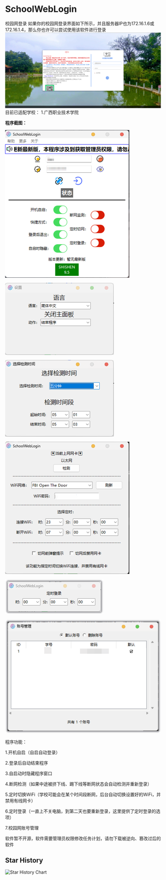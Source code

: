 # SchoolWebLogin
校园网登录
如果你的校园网登录界面如下所示，并且服务器IP也为172.16.1.6或172.16.1.4，那么你也许可以尝试使用该软件进行登录
![](https://github.com/SHISHENR/SchoolWebLogin/blob/main/images/web.png)
目前已适配学校：
    1.广西职业技术学院

**程序截图：**

![](https://github.com/SHISHENR/SchoolWebLogin/blob/main/images/Home.png)

![set](https://github.com/SHISHENR/SchoolWebLogin/blob/main/images/set.png)

![offline_check](https://github.com/SHISHENR/SchoolWebLogin/blob/main/images/offline_check.png)

![schedule_switch_wifi](https://github.com/SHISHENR/SchoolWebLogin/blob/main/images/schedule_switch_wifi.png)

![schedule_start_login](https://github.com/SHISHENR/SchoolWebLogin/blob/main/images/schedule_start_login.png)

![account_management](https://github.com/SHISHENR/SchoolWebLogin/blob/main/images/account_management.png)



程序功能：

1.开机自启（自启自动登录）

2.登录后自动结束程序

3.自启动时隐藏程序窗口

4.断网检测（如果中途被挤下线、踢下线等断网状态会自动检测并重新登录）

5.定时切换WiFi（学校可能会在某个时间段断网，后台自动切换设置好的WiFi，并禁用有线网卡）

6.定时登录（一直上不关电脑，到第二天也要重新登录，这里提供了定时登录的选项）

7.校园网账号管理

软件暂不开源，软件需要管理员权限修改任务计划，请勿下载被逆向、篡改过后的软件

## Star History

 <picture>
   <source media="(prefers-color-scheme: dark)" srcset="https://api.star-history.com/svg?repos=SHISHENR/SchoolWebLogin&type=Date&theme=dark" />
   <source media="(prefers-color-scheme: light)" srcset="https://api.star-history.com/svg?repos=SHISHENR/SchoolWebLogin&type=Date" />
   <img alt="Star History Chart" src="https://api.star-history.com/svg?repos=SHISHENR/SchoolWebLogin&type=Date" />
 </picture>
